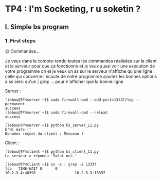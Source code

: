 # TP4 : I'm Socketing, r u soketin ?

## I. Simple bs program

### 1. First steps

🌞 Commandes...

Je veux dans le compte-rendu toutes les commandes réalisées sur le client et le serveur pour que ça fonctionne
et je veux aussi voir une exécution de votre programme
oh et je veux un ss sur le serveur
n'affiche qu'une ligne : celle qui concerne l'écoute de notre programme
ajoutez les bonnes options à ss ainsi qu'un | grep ... pour n'afficher que la bonne ligne.

Server :
```
[lebou@TP4server ~]$ sudo firewall-cmd --add-port=13337/tcp --permanent
success
[lebou@TP4server ~]$ sudo firewall-cmd --reload
success
```

```
[lebou@TP4server ~]$ python bs_server_I1.py
b'Hi mate !'
Données reçues du client : Meooooo !
```

Client :
```
[lebou@TP4client ~]$ python bs_client_I1.py
Le serveur a répondu 'Salut mec.'
```
```
[lebou@TP4client ~]$ ss -a | grep -i 13337
tcp   TIME-WAIT 0      0                                        10.2.3.4:40398                  10.2.3.3:13337
```